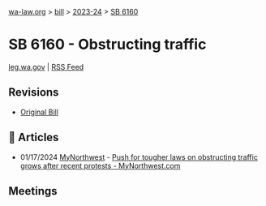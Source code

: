 [wa-law.org](/) > [bill](/bill/) > [2023-24](/bill/2023-24/) > [SB 6160](/bill/2023-24/sb/6160/)

# SB 6160 - Obstructing traffic
[leg.wa.gov](https://app.leg.wa.gov/billsummary?BillNumber=6160&Year=2023&Initiative=false) | [RSS Feed](./rss.xml)

## Revisions
* [Original Bill](1/)

## 📰 Articles
* 01/17/2024 [MyNorthwest](/org/mynorthwest/) - [Push for tougher laws on obstructing traffic grows after recent protests - MyNorthwest.com](https://mynorthwest.com/3946778/push-tougher-laws-obstructing-traffic-grows-recent-protests/#:~:text=Senate%20Bill 6160)

## Meetings